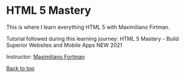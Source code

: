 # HTML 5 Mastery

This is where I learn everything HTML 5 with Maximiliano Firtman.

Tutorial followed during this learning journey: HTML 5 Mastery - Build Superior Websites and Mobile Apps NEW 2021

Instructor: [Maximiliano Fortman](https://www.udemy.com/course/html5-mastery-mobile-apps-websites/)

[Back to top](#html-5-mastery)
